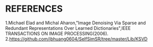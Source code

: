 
# REFERENCES             
1.Michael Elad  and  Michal Aharon,"Image Denoising Via Sparse and Redundant Representations Over Learned Dictionaries",IEEE TRANSACTIONS ON IMAGE PROCESSING(2006).        
2.https://github.com/jbhuang0604/SelfSimSR/tree/master/Lib/KSVD
